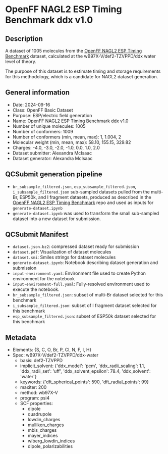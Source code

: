 # OpenFF NAGL2 ESP Timing Benchmark ddx v1.0

## Description
A dataset of 1005 molecules from the [OpenFF NAGL2 ESP Timing Benchmark](https://github.com/openforcefield/qca-dataset-submission/tree/master/submissions/2024-09-06-OpenFF-NAGL2-ESP-Timing-Benchmark-v1.0) dataset, calculated at the wB97X-V/def2-TZVPPD/ddx water level of theory.

The purpose of this dataset is to estimate timing and storage requirements for this methodology, which is a candidate for NAGL2 dataset generation.

## General information
* Date: 2024-09-16
* Class: OpenFF Basic Dataset
* Purpose: ESP/electric field generation
* Name: OpenFF NAGL2 ESP Timing Benchmark ddx v1.0
* Number of unique molecules: 1005
* Number of conformers: 1009
* Number of conformers (min, mean, max): 1, 1.004, 2
* Molecular weight (min, mean, max): 58.10, 155.15, 329.82
* Charges: -4.0, -3.0, -2.0, -1.0, 0.0, 1.0, 2.0
* Dataset submitter: Alexandra McIsaac
* Dataset generator: Alexandra McIsaac

## QCSubmit generation pipeline
* `br_subsample_filtered.json`, `esp_subsample_filtered.json`, `i_subsample_filtered.json` sub-sampled datasets pulled from the multi-Br, ESP50k, and I fragment datasets, produced as described in the [OpenFF NAGL2 ESP Timing Benchmark](https://github.com/openforcefield/qca-dataset-submission/tree/master/submissions/2024-09-06-OpenFF-NAGL2-ESP-Timing-Benchmark-v1.0) repo and used as inputs for `generate-dataset.ipynb` 
* `generate-dataset.ipynb` was used to transform the small sub-sampled dataset into a new dataset for submission.

## QCSubmit Manifest
* `dataset.json.bz2`: compressed dataset ready for submission
* `dataset.pdf`: Visualization of dataset molecules
* `dataset.smi`: Smiles strings for dataset molecules
* `generate-dataset.ipynb`: Notebook describing dataset generation and submission
* `input-environment.yaml`: Environment file used to create Python environment for the notebook
* `input-environment-full.yaml`: Fully-resolved environment used to execute the notebook.
* `br_subsample_filtered.json`: subset of multi-Br dataset selected for this benchmark
* `i_subsample_filtered.json`: subset of I fragment dataset selected for this benchmark
* `esp_subsample_filtered.json`: subset of ESP50k dataset selected for this benchmark

## Metadata
* Elements: {S, C, O, Br, P, Cl, N, F, I, H}
* Spec: wB97X-V/def2-TZVPPD/ddx-water
	* basis: def2-TZVPPD
	* implicit_solvent: {'ddx_model': 'pcm', 'ddx_radii_scaling': 1.1, 'ddx_radii_set': 'uff', 'ddx_solvent_epsilon': 78.4, 'ddx_solvent': 'water'}
	* keywords: {'dft_spherical_points': 590, 'dft_radial_points': 99}
	* maxiter: 200
	* method: wb97X-V
	* program: psi4
	* SCF properties:
		* dipole
		* quadrupole
		* lowdin_charges
		* mulliken_charges
		* mbis_charges
		* mayer_indices
		* wiberg_lowdin_indices
		* dipole_polarizabilities
